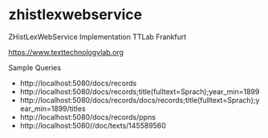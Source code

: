 # zhistlexwebservice
ZHistLexWebService Implementation TTLab Frankfurt

https://www.texttechnologylab.org

Sample Queries

* http://localhost:5080/docs/records
* http://localhost:5080/docs/records;title(fulltext=Sprach);year_min=1899
* http://localhost:5080/docs/records/docs/records;title(fulltext=Sprach);year_min=1899/titles
* http://localhost:5080/docs/records/ppns
* http://localhost:5080//doc/texts/145589560
